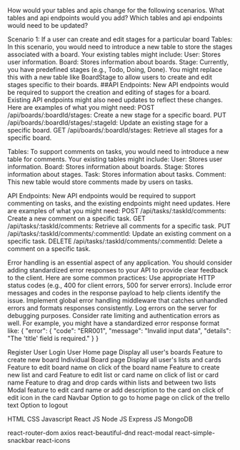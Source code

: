  How would your tables and apis change for the following scenarios. What tables and api
endpoints would you add? Which tables and api endpoints would need to be updated?

<!-- 1. If a user can create and edit stages for a particular board. For example instead of
Open > In Progress > Done if they want the stages of their task board to be Read >
Working > Reviewing > Completed. -->

<!-- 3. How will you do error handling? -->

Scenario 1: If a user can create and edit stages for a particular board
Tables: In this scenario, you would need to introduce a new table to store the stages associated with a board. Your existing tables might include: User: Stores user information. Board: Stores information about boards. Stage: Currently, you have predefined stages (e.g., Todo, Doing, Done). You might replace this with a new table like BoardStage to allow users to create and edit stages specific to their boards. ##API Endpoints: New API endpoints would be required to support the creation and editing of stages for a board. Existing API endpoints might also need updates to reflect these changes. Here are examples of what you might need: POST /api/boards/:boardId/stages: Create a new stage for a specific board. PUT /api/boards/:boardId/stages/:stageId: Update an existing stage for a specific board. GET /api/boards/:boardId/stages: Retrieve all stages for a specific board.

<!-- Scenario 2: If users can comment on tasks -->

Tables: To support comments on tasks, you would need to introduce a new table for comments. Your existing tables might include: User: Stores user information. Board: Stores information about boards. Stage: Stores information about stages. Task: Stores information about tasks. Comment: This new table would store comments made by users on tasks.

API Endpoints: New API endpoints would be required to support commenting on tasks, and the existing endpoints might need updates. Here are examples of what you might need:
POST /api/tasks/:taskId/comments: Create a new comment on a specific task. GET /api/tasks/:taskId/comments: Retrieve all comments for a specific task. PUT /api/tasks/:taskId/comments/:commentId: Update an existing comment on a specific task. DELETE /api/tasks/:taskId/comments/:commentId: Delete a comment on a specific task.

<!-- Scenario 3: Error Handling -->

Error handling is an essential aspect of any application. You should consider adding standardized error responses to your API to provide clear feedback to the client. Here are some common practices: Use appropriate HTTP status codes (e.g., 400 for client errors, 500 for server errors). Include error messages and codes in the response payload to help clients identify the issue. Implement global error handling middleware that catches unhandled errors and formats responses consistently. Log errors on the server for debugging purposes. Consider rate limiting and authentication errors as well. For example, you might have a standardized error response format like: { "error": { "code": "ERR001", "message": "Invalid input data", "details": "The 'title' field is required." } }

<!-- Features Built -->

   Register User
   Login User
   Home page
   Display all user's boards
   Feature to create new board
   Individual Board page
   Display all user's lists and cards
   Feature to edit board name on click of the board name
   Feature to create new list and card
   Feature to edit list or card name on click of list or card name
   Feature to drag and drop cards within lists and between two lists
   Modal feature to edit card name or add description to the card on click of edit icon in the card
   Navbar
   Option to go to home page on click of the trello text
   Option to logout

<!-- Technology Stack -->

HTML
CSS
Javascript
React JS
Node JS
Express JS
MongoDB  

<!-- Additional libraries used for frontend  -->

react-router-dom
axios
react-beautiful-dnd
react-modal
react-simple-snackbar
react-icons

 